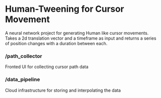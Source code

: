 # Human-Tweening for Cursor Movement

A neural network project for generating Human like cursor movements. Takes a 2d translation vector and a timeframe as input and returns a series of position changes with a duration between each.

### /path_collector

Fronted UI for collecting cursor path data

### /data_pipeline

Cloud infrastructure for storing and interpolating the data
